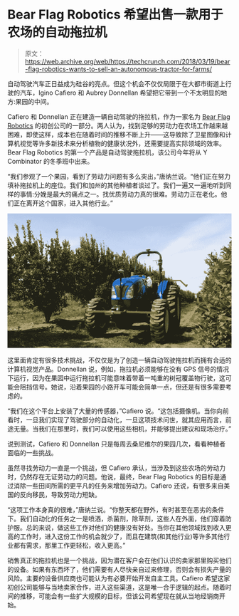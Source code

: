 # Bear Flag Robotics 希望出售一款用于农场的自动拖拉机 

> 原文：<https://web.archive.org/web/https://techcrunch.com/2018/03/19/bear-flag-robotics-wants-to-sell-an-autonomous-tractor-for-farms/>

自动驾驶汽车正日益成为硅谷的亮点。但这个机会不仅仅局限于在大都市街道上行驶的汽车，Igino Cafiero 和 Aubrey Donnellan 希望把它带到一个不太明显的地方:果园的中间。

Cafiero 和 Donnellan 正在建造一辆自动驾驶的拖拉机，作为一家名为 [Bear Flag Robotics](https://web.archive.org/web/20221202143552/https://angel.co/bear-flag-robotics/jobs) 的初创公司的一部分。两人认为，找到足够的劳动力在农场工作越来越困难，即使这样，成本也在随着时间的推移不断上升——这导致除了卫星图像和计算机视觉等许多新技术来分析植物的健康状况外，还需要提高实际领域的效率。Bear Flag Robotics 的第一个产品是自动驾驶拖拉机，该公司今年将从 Y Combinator 的冬季班中出来。

“我们参观了一个果园，看到了劳动力问题有多么突出，”唐纳兰说。“他们正在努力填补拖拉机上的座位。我们和加州的其他种植者谈过了。我们一遍又一遍地听到同样的事情:分娩是最大的痛点之一。找优质劳动力真的很难。劳动力正在老化。他们正在离开这个国家，进入其他行业。”

![](img/e2086db99d1a3fd1f8dad6fde4a8b074.png)

这里面肯定有很多技术挑战，不仅仅是为了创造一辆自动驾驶拖拉机而拥有合适的计算机视觉产品。Donnellan 说，例如，拖拉机必须能够在没有 GPS 信号的情况下运行，因为在果园中运行拖拉机可能意味着带着一吨重的树冠覆盖物行驶，这可能会阻挡信号。她说，沿着果园的小路开车可能会简单一点，但还是有很多需要考虑的。

“我们在这个平台上安装了大量的传感器，”Cafiero 说。“这包括摄像机。当你向前看时，一旦我们实现了驾驶部分的自动化，一旦这项技术问世，就其应用而言，前途无量。当我们在那里时，我们可以使用这些相机，并能够提出建议和现场治疗。”

说到测试，Cafiero 和 Donnellan 只是每周去桑尼维尔的果园几次，看看种植者面临的一些挑战。

虽然寻找劳动力一直是一个挑战，但 Cafiero 承认，当涉及到这些农场的劳动力时，仍然存在无证劳动力的问题。他说，最终，Bear Flag Robotics 的目标是通过消除一些田间所需的更平凡的任务来增加劳动力。Cafiero 还说，有很多来自美国的反向移民，导致劳动力短缺。

“这项工作本身真的很难，”唐纳兰说。“你整天都在野外，有时甚至在恶劣的条件下。我们自动化的任务之一是喷洒，杀菌剂，除草剂，这些人在外面，他们穿着防护服。总的来说，做这些工作对他们的健康没有好处。当你在其他领域找到收入更高的工作时，进入这份工作的机会就少了，而且在建筑(和其他行业)等许多其他行业都有需求，那里工作更轻松，收入更高。”

销售真正的拖拉机也是一个挑战，因为潜在客户会在他们认识的卖家那里购买他们的设备。如果有东西坏了，他们需要有人尽快亲自过来修理，否则会有损失产量的风险。主要的设备供应商也可能认为有必要开始开发自主工具。Cafiero 希望这家初创公司能够与当地卖家合作，进入这些渠道，这是唯一合乎逻辑的起点。随着时间的推移，可能会有一些扩大规模的目标，但该公司希望现在就从当地经销商开始。